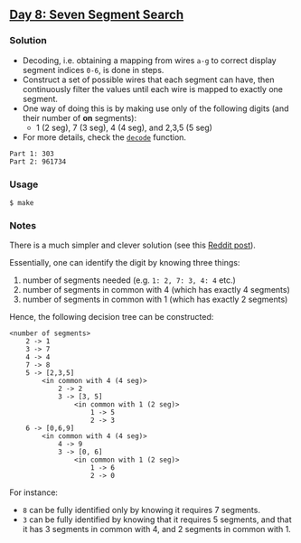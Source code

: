 ## [Day 8: Seven Segment Search](https://adventofcode.com/2021/day/8)

### Solution
- Decoding, i.e. obtaining a mapping from wires `a-g` to correct display segment indices `0-6`, is done in steps.
- Construct a set of possible wires that each segment can have, then continuously filter the values until each wire
is mapped to exactly one segment.
- One way of doing this is by making use only of the following digits (and their number of **on** segments):
  - 1 (2 seg), 7 (3 seg), 4 (4 seg), and 2,3,5 (5 seg)
- For more details, check the [`decode`](https://github.com/alexandru-dinu/advent-of-code/blob/main/2021/day-08/solve.coco#L40) function.
```
Part 1: 303
Part 2: 961734
```

### Usage
```
$ make
```

### Notes
There is a much simpler and clever solution (see this [Reddit post](https://www.reddit.com/r/adventofcode/comments/rbj87a/2021_day_8_solutions/hnoyy04/)).

Essentially, one can identify the digit by knowing three things:
1. number of segments needed (e.g. `1: 2, 7: 3, 4: 4` etc.)
2. number of segments in common with 4 (which has exactly 4 segments)
3. number of segments in common with 1 (which has exactly 2 segments)

Hence, the following decision tree can be constructed:
```
<number of segments>
    2 -> 1
    3 -> 7
    4 -> 4
    7 -> 8
    5 -> [2,3,5]
        <in common with 4 (4 seg)>
            2 -> 2
            3 -> [3, 5]
                <in common with 1 (2 seg)>
                    1 -> 5
                    2 -> 3
    6 -> [0,6,9]
        <in common with 4 (4 seg)>
            4 -> 9
            3 -> [0, 6]
                <in common with 1 (2 seg)>
                    1 -> 6
                    2 -> 0
```
For instance:
- `8` can be fully identified only by knowing it requires 7 segments.
- `3` can be fully identified by knowing that it requires 5 segments, and that it has 3 segments in common with 4, and 2 segments in common with 1.
